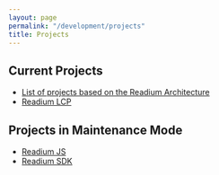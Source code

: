```yaml
---
layout: page
permalink: "/development/projects"
title: Projects
---
```


## Current Projects

- [List of projects based on the Readium Architecture](https://readium.org/architecture/projects)
- [Readium LCP](https://readium.org/lcp-specs)

## Projects in Maintenance Mode

- [Readium JS](readium-js-overview)
- [Readium SDK](readium-sdk-overview)